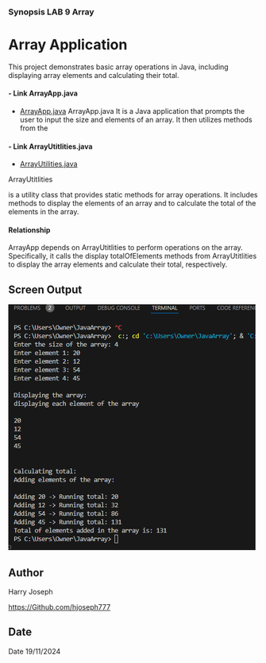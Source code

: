 
### Synopsis LAB 9 Array

# Array Application
This project demonstrates basic array operations in Java, including displaying array elements and calculating their total.

#### - Link ArrayApp.java
- [ArrayApp.java](lab9array/src/main/java/com/array/ArrayApp.java)
ArrayApp.java
It is a Java application that prompts the user to input the size and elements of an array. It then utilizes methods from the 


#### - Link ArrayUtitlities.java
- [ArrayUtilities.java](lab9array/src/main/java/com/array/ArrayUtilities.java)

ArrayUtitlities

 is a utility class that provides static methods for array operations. It includes methods to display the elements of an array and to calculate the total of the elements in the array.

#### Relationship
ArrayApp  depends on  ArrayUtitlities  to perform operations on the array. Specifically, it calls the display totalOfElements
 methods from ArrayUtitlities to display the array elements and calculate their total, respectively.


## Screen Output
![Images](/lab9array/src/resources/images/screenoutput.png)

## Author
Harry Joseph

https://Github.com/hjoseph777

## Date
Date 19/11/2024






















